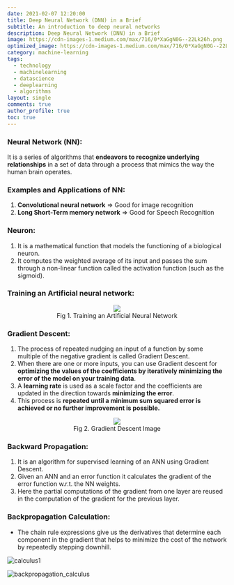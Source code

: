```yaml
---
date: 2021-02-07 12:20:00
title: Deep Neural Network (DNN) in a Brief 
subtitle: An introduction to deep neural networks
description: Deep Neural Network (DNN) in a Brief 
image: https://cdn-images-1.medium.com/max/716/0*XaGgN0G--22Lk26h.png
optimized_image: https://cdn-images-1.medium.com/max/716/0*XaGgN0G--22Lk26h.png
category: machine-learning
tags:
  - technology
  - machinelearning
  - datascience 
  - deeplearning 
  - algorithms
layout: single
comments: true
author_profile: true
toc: true
---
```


### Neural Network (NN): 
 It is a series of algorithms that **endeavors to recognize underlying relationships** in a set of data through a process that mimics the way the human brain operates.

### Examples and Applications of NN:
1. __Convolutional neural network__ => 
 Good for image recognition
2. __Long Short-Term memory network__ =>
 Good for Speech Recognition 

### Neuron:
1. It is a mathematical function that models the functioning of a biological neuron.
2. It computes the weighted average of its input and passes the sum through a non-linear function called the activation function (such as the sigmoid).

### Training an Artificial neural network:

<figure>
<center><img src="https://dev-to-uploads.s3.amazonaws.com/i/k0pktxju3n7czufy99jy.png"><figcaption>Fig 1. Training an Artificial Neural Network</figcaption></center></figure> 

### Gradient Descent:
1. The process of repeated nudging an input of a function by some multiple of the negative gradient is called Gradient Descent.
2. When there are one or more inputs, you can use Gradient descent for **optimizing the values of the coefficients by iteratively minimizing the error of the model on your training data**.
3. A **learning rate** is used as a scale factor and the coefficients are updated in the direction towards **minimizing the error**. 
4. This process is **repeated until a minimum sum squared error is achieved or no further improvement is possible.**
 
<figure>
<center><img src="https://dev-to-uploads.s3.amazonaws.com/i/mw267omsid15qiwtoeed.png"><figcaption>Fig 2. Gradient Descent Image</figcaption></center></figure>

### Backward Propagation:
1. It is an algorithm for supervised learning of an ANN using Gradient Descent.
2. Given an ANN and an error function it calculates the gradient of the error function w.r.t. the NN weights.
3. Here the partial computations of the gradient from one layer are reused in the computation of the gradient for the previous layer.

### Backpropagation Calculation:
* The chain rule expressions give us the derivatives that determine each component in the gradient that helps to minimize the cost of the network by repeatedly stepping downhill.

![calculus1](https://dev-to-uploads.s3.amazonaws.com/i/id6w0b54ncpc74corw0c.png)
 
![backpropagation_calculus](https://dev-to-uploads.s3.amazonaws.com/i/qv4wn312nvkdnngi2zqk.png)